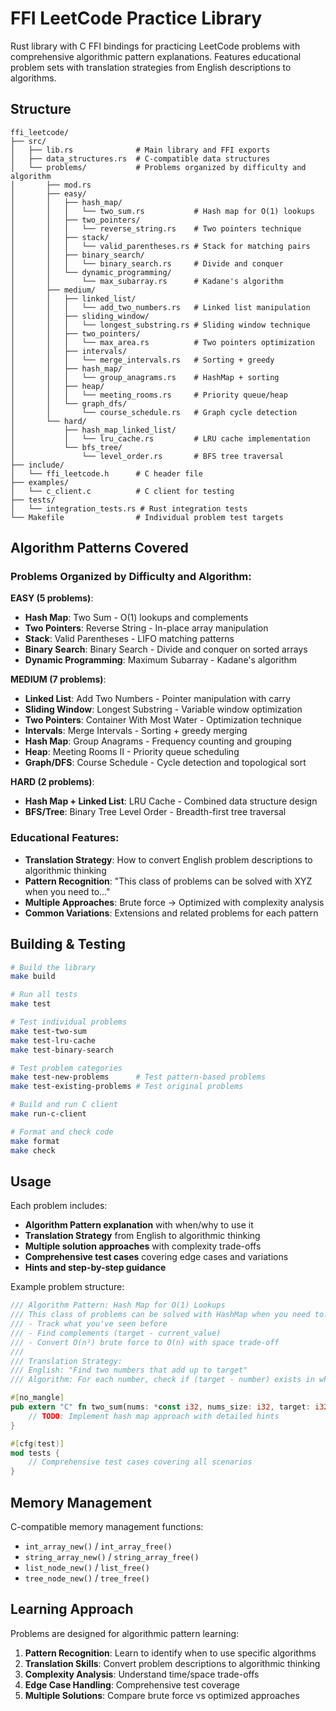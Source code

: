 # FFI LeetCode Practice Library

Rust library with C FFI bindings for practicing LeetCode problems with comprehensive algorithmic pattern explanations. Features educational problem sets with translation strategies from English descriptions to algorithms.

## Structure

```
ffi_leetcode/
├── src/
│   ├── lib.rs              # Main library and FFI exports
│   ├── data_structures.rs  # C-compatible data structures
│   └── problems/           # Problems organized by difficulty and algorithm
│       ├── mod.rs
│       ├── easy/
│       │   ├── hash_map/
│       │   │   └── two_sum.rs           # Hash map for O(1) lookups
│       │   ├── two_pointers/
│       │   │   └── reverse_string.rs    # Two pointers technique
│       │   ├── stack/
│       │   │   └── valid_parentheses.rs # Stack for matching pairs
│       │   ├── binary_search/
│       │   │   └── binary_search.rs     # Divide and conquer
│       │   └── dynamic_programming/
│       │       └── max_subarray.rs      # Kadane's algorithm
│       ├── medium/
│       │   ├── linked_list/
│       │   │   └── add_two_numbers.rs   # Linked list manipulation
│       │   ├── sliding_window/
│       │   │   └── longest_substring.rs # Sliding window technique
│       │   ├── two_pointers/
│       │   │   └── max_area.rs          # Two pointers optimization
│       │   ├── intervals/
│       │   │   └── merge_intervals.rs   # Sorting + greedy
│       │   ├── hash_map/
│       │   │   └── group_anagrams.rs    # HashMap + sorting
│       │   ├── heap/
│       │   │   └── meeting_rooms.rs     # Priority queue/heap
│       │   └── graph_dfs/
│       │       └── course_schedule.rs   # Graph cycle detection
│       └── hard/
│           ├── hash_map_linked_list/
│           │   └── lru_cache.rs         # LRU cache implementation
│           └── bfs_tree/
│               └── level_order.rs       # BFS tree traversal
├── include/
│   └── ffi_leetcode.h      # C header file
├── examples/
│   └── c_client.c          # C client for testing
├── tests/
│   └── integration_tests.rs # Rust integration tests
└── Makefile                # Individual problem test targets
```

## Algorithm Patterns Covered

### Problems Organized by Difficulty and Algorithm:

**EASY (5 problems)**:
- **Hash Map**: Two Sum - O(1) lookups and complements
- **Two Pointers**: Reverse String - In-place array manipulation
- **Stack**: Valid Parentheses - LIFO matching patterns
- **Binary Search**: Binary Search - Divide and conquer on sorted arrays
- **Dynamic Programming**: Maximum Subarray - Kadane's algorithm

**MEDIUM (7 problems)**:
- **Linked List**: Add Two Numbers - Pointer manipulation with carry
- **Sliding Window**: Longest Substring - Variable window optimization
- **Two Pointers**: Container With Most Water - Optimization technique
- **Intervals**: Merge Intervals - Sorting + greedy merging
- **Hash Map**: Group Anagrams - Frequency counting and grouping
- **Heap**: Meeting Rooms II - Priority queue scheduling
- **Graph/DFS**: Course Schedule - Cycle detection and topological sort

**HARD (2 problems)**:
- **Hash Map + Linked List**: LRU Cache - Combined data structure design
- **BFS/Tree**: Binary Tree Level Order - Breadth-first tree traversal

### Educational Features:
- **Translation Strategy**: How to convert English problem descriptions to algorithmic thinking
- **Pattern Recognition**: "This class of problems can be solved with XYZ when you need to..."
- **Multiple Approaches**: Brute force → Optimized with complexity analysis
- **Common Variations**: Extensions and related problems for each pattern

## Building & Testing

```bash
# Build the library
make build

# Run all tests
make test

# Test individual problems
make test-two-sum
make test-lru-cache
make test-binary-search

# Test problem categories
make test-new-problems      # Test pattern-based problems
make test-existing-problems # Test original problems

# Build and run C client
make run-c-client

# Format and check code
make format
make check
```

## Usage

Each problem includes:
- **Algorithm Pattern explanation** with when/why to use it
- **Translation Strategy** from English to algorithmic thinking
- **Multiple solution approaches** with complexity trade-offs
- **Comprehensive test cases** covering edge cases and variations
- **Hints and step-by-step guidance**

Example problem structure:
```rust
/// Algorithm Pattern: Hash Map for O(1) Lookups
/// This class of problems can be solved with HashMap when you need to:
/// - Track what you've seen before
/// - Find complements (target - current_value)
/// - Convert O(n²) brute force to O(n) with space trade-off
///
/// Translation Strategy:
/// English: "Find two numbers that add up to target"
/// Algorithm: For each number, check if (target - number) exists in what we've seen

#[no_mangle]
pub extern "C" fn two_sum(nums: *const i32, nums_size: i32, target: i32, result: *mut i32) -> bool {
    // TODO: Implement hash map approach with detailed hints
}

#[cfg(test)]
mod tests {
    // Comprehensive test cases covering all scenarios
}
```

## Memory Management

C-compatible memory management functions:
- `int_array_new()` / `int_array_free()`
- `string_array_new()` / `string_array_free()`
- `list_node_new()` / `list_free()`
- `tree_node_new()` / `tree_free()`

## Learning Approach

Problems are designed for algorithmic pattern learning:

1. **Pattern Recognition**: Learn to identify when to use specific algorithms
2. **Translation Skills**: Convert problem descriptions to algorithmic thinking
3. **Complexity Analysis**: Understand time/space trade-offs
4. **Edge Case Handling**: Comprehensive test coverage
5. **Multiple Solutions**: Compare brute force vs optimized approaches
